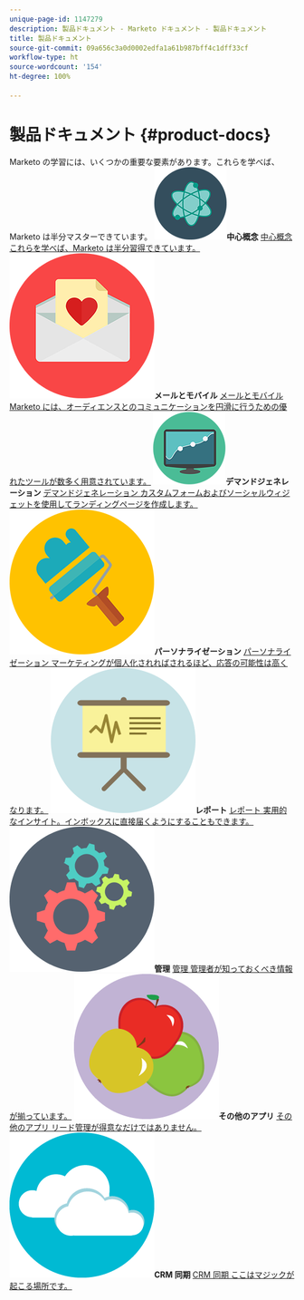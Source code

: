 ```yaml
---
unique-page-id: 1147279
description: 製品ドキュメント - Marketo ドキュメント - 製品ドキュメント
title: 製品ドキュメント
source-git-commit: 09a656c3a0d0002edfa1a61b987bff4c1dff33cf
workflow-type: ht
source-wordcount: '154'
ht-degree: 100%

---
```



# 製品ドキュメント {#product-docs}

Marketo の学習には、いくつかの重要な要素があります。これらを学べば、Marketo は半分マスターできています。
**![中心概念](assets/education-science-12.png)中心概念** [中心概念 これらを学べば、Marketo は半分習得できています。](product-docs/core-marketo-concepts.md)     **![メールとモバイル](assets/valentine-day-10.png)メールとモバイル** [メールとモバイル Marketo には、オーディエンスとのコミュニケーションを円滑に行うための優れたツールが数多く用意されています。](https://docs.marketo.com/pages/viewpage.action?pageId=557076)     **![デマンドジェネレーション](assets/seo-04.png)デマンドジェネレーション** [デマンドジェネレーション カスタムフォームおよびソーシャルウィジェットを使用してランディングページを作成します。](product-docs/demand-generation.md)     **![パーソナライゼーション](assets/graphic-design-tools-19.png)パーソナライゼーション** [パーソナライゼーション マーケティングが個人化されればされるほど、応答の可能性は高くなります。](product-docs/personalization.md)     **![レポート](assets/office-21.png)レポート** [レポート 実用的なインサイト。インボックスに直接届くようにすることもできます。](product-docs/reporting.md)     **![管理](assets/technology-08.png)管理** [管理 管理者が知っておくべき情報が揃っています。](https://docs.marketo.com/display/DOCS/Administration)     **![その他のアプリ](assets/food-10.png)その他のアプリ** [その他のアプリ リード管理が得意なだけではありません。](product-docs/additional-apps.md)     **![CRM 同期](assets/seo-33.png)CRM 同期** [CRM 同期 ここはマジックが起こる場所です。](product-docs/crm-sync.md)
